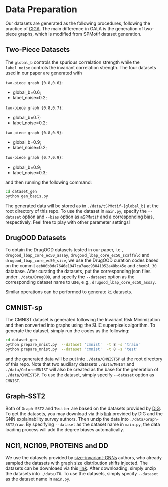 
# Data Preparation

Our datasets are generated as the following procedures, following the practice of [CIGA](https://github.com/LFhase/CIGA).
The main difference in GALA is the generation of two-piece graphs, which is modified from SPMotif dataset generation.

## Two-Piece Datasets

The `global_b` controls the spurious correlation strength while the `label_noise` controls the invariant correlation strength.
The four datasets used in our paper are generated with

`two-piece graph {0.8,0.6}`:

- global_b=0.6;
- label_noise=0.2;


`two-piece graph {0.8,0.7}`:

- global_b=0.7;
- label_noise=0.2;

`two-piece graph {0.8,0.9}`:

- global_b=0.9;
- label_noise=0.2;

`two-piece graph {0.7,0.9}`:

- global_b=0.9;
- label_noise=0.3;

and then running the following command:

```bash
cd dataset_gen
python gen_basis.py
```

The generated data will be stored as in `./data/tSPMotif-{global_b}` at the root directory of this repo.
To use the dataset in `main.py`, specify the `--dataset` option and `--bias` option as `mSPMotif` and a corresponding bias, respectively.
Feel free to play with other parameter settings!

## DrugOOD Datasets

To obtain the DrugOOD datasets tested in our paper, i.e., `drugood_lbap_core_ec50_assay`, `drugood_lbap_core_ec50_scaffold`
and `drugood_lbap_core_ec50_size`,
we use the DrugOOD curation codes based on the commit `eeb00b8da7646e1947ca7aec93041052a48bd45e` and `chembl_30` database.
After curating the datasets, put the corresponding json files under `./data/DrugOOD`,
and specify the `--dataset` option as the corresponding dataset name to use, e.g., `drugood_lbap_core_ec50_assay`.

Similar operations can be performed to generate `ki` datasets.

## CMNIST-sp

The CMNIST dataset is generated following the Invariant Risk Minimization
and then converted into graphs using the SLIC superpixels algorithm.
To generate the dataset, simply run the codes as the following:

```bash
cd dataset_gen
python prepare_mnist.py  --dataset 'cmnist'  -t 8 -s 'train'
python prepare_mnist.py  --dataset 'cmnist'  -t 8 -s 'test'
```

and the generated data will be put into `./data/CMNISTSP` at the root directory of this repo.
Note that two auxiliary datasets `./data/MNIST` and `./data/ColoredMNIST` will also be created as the base for the generation of `./data/CMNISTSP`.
To use the dataset, simply specify `--dataset` option as `CMNIST`.

## Graph-SST2

Both of `Graph-SST2` and `Twitter` are based on the datasets provided by [DIG](https://github.com/divelab/DIG).
To get the datasets, you may download via this [link](https://drive.google.com/drive/folders/1dt0aGMBvCEUYzaG00TYu1D03GPO7305z)
provided by DIG and the GNN explainability survey authors.
Then unzip the data into `./data/Graph-SST2/raw`.
By specifying `--dataset` as the dataset name in `main.py`, the data loading process will
add the degree biases automatically.

## NCI1, NCI109, PROTEINS and DD

We use the datasets provided by [size-invariant-GNNs](https://github.com/PurdueMINDS/size-invariant-GNNs) authors,
who already sampled the datasets with graph size distribution shifts injected.
The datasets can be downloaed via this [link](https://www.dropbox.com/s/38eg3twe4dd1hbt/data.zip).
After downloading, simply unzip the datasets into `./data/TU`.
To use the datasets, simply specify `--dataset` as the dataset name in `main.py`.
